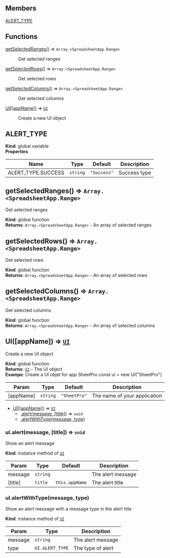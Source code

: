 ## Members

<dl>
<dt><a href="#ALERT_TYPE">ALERT_TYPE</a></dt>
<dd></dd>
</dl>

## Functions

<dl>
<dt><a href="#getSelectedRanges">getSelectedRanges()</a> ⇒ <code>Array.&lt;SpreadsheetApp.Range&gt;</code></dt>
<dd><p>Get selected ranges</p>
</dd>
<dt><a href="#getSelectedRows">getSelectedRows()</a> ⇒ <code>Array.&lt;SpreadsheetApp.Range&gt;</code></dt>
<dd><p>Get selected rows</p>
</dd>
<dt><a href="#getSelectedColumns">getSelectedColumns()</a> ⇒ <code>Array.&lt;SpreadsheetApp.Range&gt;</code></dt>
<dd><p>Get selected columns</p>
</dd>
<dt><a href="#UI">UI([appName])</a> ⇒ <code><a href="#UI">UI</a></code></dt>
<dd><p>Create a new UI object</p>
</dd>
</dl>

<a name="ALERT_TYPE"></a>

## ALERT\_TYPE
**Kind**: global variable  
**Properties**

| Name | Type | Default | Description |
| --- | --- | --- | --- |
| ALERT_TYPE.SUCCESS | <code>string</code> | <code>&quot;Success&quot;</code> | Success type |

<a name="getSelectedRanges"></a>

## getSelectedRanges() ⇒ <code>Array.&lt;SpreadsheetApp.Range&gt;</code>
Get selected ranges

**Kind**: global function  
**Returns**: <code>Array.&lt;SpreadsheetApp.Range&gt;</code> - An array of selected ranges  
<a name="getSelectedRows"></a>

## getSelectedRows() ⇒ <code>Array.&lt;SpreadsheetApp.Range&gt;</code>
Get selected rows

**Kind**: global function  
**Returns**: <code>Array.&lt;SpreadsheetApp.Range&gt;</code> - An array of selected rows  
<a name="getSelectedColumns"></a>

## getSelectedColumns() ⇒ <code>Array.&lt;SpreadsheetApp.Range&gt;</code>
Get selected columns

**Kind**: global function  
**Returns**: <code>Array.&lt;SpreadsheetApp.Range&gt;</code> - An array of selected columns  
<a name="UI"></a>

## UI([appName]) ⇒ [<code>UI</code>](#UI)
Create a new UI object

**Kind**: global function  
**Returns**: [<code>UI</code>](#UI) - The UI object  
**Exampe**: <caption>Create a UI objet for app SheetPro</caption>
const ui = new UI("SheetPro")  

| Param | Type | Default | Description |
| --- | --- | --- | --- |
| [appName] | <code>string</code> | <code>&quot;SheetPro&quot;</code> | The name of your application |


* [UI([appName])](#UI) ⇒ [<code>UI</code>](#UI)
    * [.alert(message, [title])](#UI+alert) ⇒ <code>void</code>
    * [.alertWithType(message, type)](#UI+alertWithType)

<a name="UI+alert"></a>

### uI.alert(message, [title]) ⇒ <code>void</code>
Show an alert message

**Kind**: instance method of [<code>UI</code>](#UI)  

| Param | Type | Default | Description |
| --- | --- | --- | --- |
| message | <code>string</code> |  | The alert message |
| [title] | <code>title</code> | <code>this.appName</code> | The alert title |

<a name="UI+alertWithType"></a>

### uI.alertWithType(message, type)
Show an alert message with a message type in the alert title

**Kind**: instance method of [<code>UI</code>](#UI)  

| Param | Type | Description |
| --- | --- | --- |
| message | <code>string</code> | The alert message |
| type | <code>UI.ALERT\_TYPE</code> | The type of alert |

